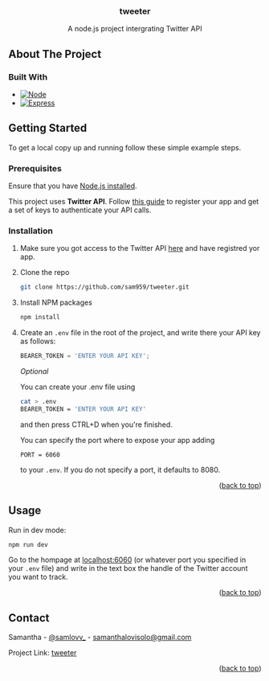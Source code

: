
<a name="readme-top"></a>


<h3 align="center">tweeter</h3>
 <p align="center">
 A node.js project intergrating Twitter API
</div>


<!-- ABOUT THE PROJECT -->
## About The Project

### Built With

* [![Node][Node.js]][Node-url]
* [![Express][Express.js]][Express-url]

<!-- GETTING STARTED -->
## Getting Started

To get a local copy up and running follow these simple example steps.

### Prerequisites

Ensure that you have [Node.js installed](https://nodejs.org/en/download/).

This project uses **Twitter API**.
Follow [this guide](https://developer.twitter.com/en/docs/twitter-api/getting-started/about-twitter-api) to register your app and get a set of keys to authenticate your API calls.

### Installation

1. Make sure you got access to the Twitter API [here](https://developer.twitter.com/en/docs/twitter-api/getting-started/getting-access-to-the-twitter-api) and have registred yor app.
2. Clone the repo
   ```sh
   git clone https://github.com/sam959/tweeter.git
   ```
3. Install NPM packages
   ```sh
   npm install
   ```
4. Create an `.env` file in the root of the project, and write there your API key as follows:
   ```js
   BEARER_TOKEN = 'ENTER YOUR API KEY';
   ```
   *Optional*
   
   You can create your .env file using
   ```sh
   cat > .env
   BEARER_TOKEN = 'ENTER YOUR API KEY'
   ```
   and then press CTRL+D when you're finished.

   You can specify the port where to expose your app adding
   ```
   PORT = 6060
   ```
   to your `.env`. If you do not specify a port, it defaults to 8080.
  
<p align="right">(<a href="#readme-top">back to top</a>)</p>



<!-- USAGE EXAMPLES -->
## Usage

Run in dev mode:
   ```js
   npm run dev
   ```
Go to the hompage at [localhost:6060](http://localhost:6060/) (or whatever port you specified in your `.env` file) and write in the text box the handle of the Twitter account you want to track.

<p align="right">(<a href="#readme-top">back to top</a>)</p>

<!-- CONTACT -->
## Contact

Samantha - [@samlovv_](https://twitter.com/samlovv_) - samanthalovisolo@gmail.com

Project Link: [tweeter](https://github.com/sam959/tweeter)

<p align="right">(<a href="#readme-top">back to top</a>)</p>

<!-- MARKDOWN LINKS & IMAGES -->
<!-- https://www.markdownguide.org/basic-syntax/#reference-style-links -->
[Node.js]: https://img.shields.io/badge/Node.js-43853D?style=for-the-badge&logo=node.js&logoColor=white
[Node-url]: https://nodejs.dev/en/
[Express.js]: https://img.shields.io/badge/Express.js-404D59?style=for-the-badge
[Express-url]: https://expressjs.com/


